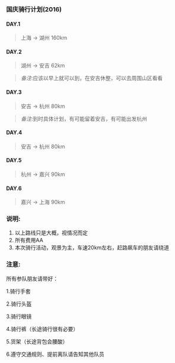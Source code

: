 ### 国庆骑行计划(2016)

#### DAY.1
>上海 -> 湖州 160km

#### DAY.2
>湖州 -> 安吉 62km

>_备注_:应该以早上就可以到，在安吉休整，可以去周围山区看看

#### DAY.3
>安吉 -> 杭州 80km

 >_备注_:到时具体计划，有可能留着安吉，有可能出发杭州

#### DAY.4
 >安吉 -> 杭州 80km

#### DAY.5
 >杭州 -> 嘉兴 90km

#### DAY.6
 >嘉兴 -> 上海 90km

### 说明:
1.  以上路线只是大概，视情况而定
2.  所有费用AA
3.  本次骑行活动，观景为主，车速20km左右，赶路飙车的朋友请绕道

### 注意:
所有参队朋友请带好：

1.骑行手套

2.骑行头盔

3.骑行眼镜

4.骑行裤（长途骑行很有必要）

5.货架（长途背包会腰酸）

6.遵守交通规则、提前离队请告知其他队员
